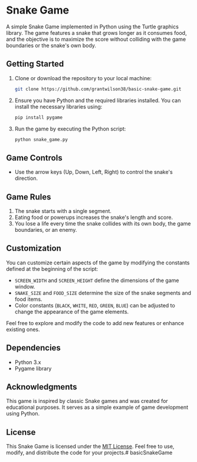 # Snake Game

A simple Snake Game implemented in Python using the Turtle graphics library. The game features a snake that grows longer as it consumes food, and the objective is to maximize the score without colliding with the game boundaries or the snake's own body.

## Getting Started

1. Clone or download the repository to your local machine:

    ```bash
    git clone https://github.com/grantwilson38/basic-snake-game.git
    ```

2. Ensure you have Python and the required libraries installed. You can install the necessary libraries using:

    ```bash
    pip install pygame
    ```

3. Run the game by executing the Python script:

    ```bash
    python snake_game.py
    ```

## Game Controls

- Use the arrow keys (Up, Down, Left, Right) to control the snake's direction.

## Game Rules

1. The snake starts with a single segment.
2. Eating food or powerups increases the snake's length and score.
3. You lose a life every time the snake collides with its own body, the game boundaries, or an enemy.

## Customization

You can customize certain aspects of the game by modifying the constants defined at the beginning of the script:

- `SCREEN_WIDTH` and `SCREEN_HEIGHT` define the dimensions of the game window.
- `SNAKE_SIZE` and `FOOD_SIZE` determine the size of the snake segments and food items.
- Color constants (`BLACK`, `WHITE`, `RED`, `GREEN`, `BLUE`) can be adjusted to change the appearance of the game elements.

Feel free to explore and modify the code to add new features or enhance existing ones.

## Dependencies

- Python 3.x
- Pygame library

## Acknowledgments

This game is inspired by classic Snake games and was created for educational purposes. It serves as a simple example of game development using Python.

## License

This Snake Game is licensed under the [MIT License](LICENSE). Feel free to use, modify, and distribute the code for your projects.# basicSnakeGame
